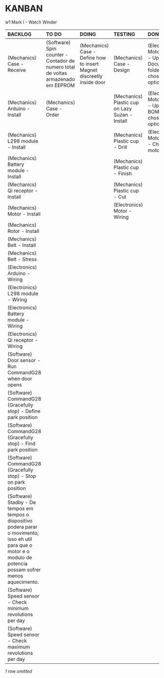 # KANBAN
w1 Mark I - Watch Winder

|**BACKLOG**                                                                                                                                                          |**TO DO**                                                                        |**DOING**                                                            |**TESTING**                                    |**DONE**                                                               |
|:--------------------------------------------------------------------------------------------------------------------------------------------------------------------|:--------------------------------------------------------------------------------|:--------------------------------------------------------------------|:----------------------------------------------|:----------------------------------------------------------------------|
|(Mechanics) Case - Receive                                                                                                                                           |(Software) Spin counter - Contador de numero total de voltas armazenado em EEPROM|(Mechanics) Case - Define how to insert Magnet discreetly inside door|(Mechanics) Case - Design                      |(Electronics) Motor driver - Update Documents folder with chosen option|
|(Mechanics) Arduino - Install                                                                                                                                        |(Mechanics) Case - Order                                                         |                                                                     |(Mechanics) Plastic cup on Lazy Suzan - Install|(Electronics) Motor driver - Update BOM with chosen option             |
|(Mechanics) L298 module - Install                                                                                                                                    |                                                                                 |                                                                     |(Mechanics) Plastic cup - Drill                |(Electronics) Motor driver - Choose motor driver                       |
|(Mechanics) Battery module - Install                                                                                                                                 |                                                                                 |                                                                     |(Mechanics) Plastic cup - Finish               |                                                                       |
|(Mechanics) Qi receptor - Install                                                                                                                                    |                                                                                 |                                                                     |(Mechanics) Plastic cup - Cut                  |                                                                       |
|(Mechanics) Motor - Install                                                                                                                                          |                                                                                 |                                                                     |(Electronics) Motor - Wiring                   |                                                                       |
|(Mechanics) Rotor - Install                                                                                                                                          |                                                                                 |                                                                     |                                               |                                                                       |
|(Mechanics) Belt - Install                                                                                                                                           |                                                                                 |                                                                     |                                               |                                                                       |
|(Mechanics) Belt - Stress                                                                                                                                            |                                                                                 |                                                                     |                                               |                                                                       |
|(Electronics) Arduino - Wiring                                                                                                                                       |                                                                                 |                                                                     |                                               |                                                                       |
|(Electronics) L298 module - Wiring                                                                                                                                   |                                                                                 |                                                                     |                                               |                                                                       |
|(Electronics) Battery module - Wiring                                                                                                                                |                                                                                 |                                                                     |                                               |                                                                       |
|(Electronics) Qi receptor - Wiring                                                                                                                                   |                                                                                 |                                                                     |                                               |                                                                       |
|(Software) Door sensor - Run CommandG28 when door opens                                                                                                              |                                                                                 |                                                                     |                                               |                                                                       |
|(Software) CommandG28 (Gracefully stop) - Define park position                                                                                                       |                                                                                 |                                                                     |                                               |                                                                       |
|(Software) CommandG28 (Gracefully stop) - Find park position                                                                                                         |                                                                                 |                                                                     |                                               |                                                                       |
|(Software) CommandG28 (Gracefully stop) - Stop on park position                                                                                                      |                                                                                 |                                                                     |                                               |                                                                       |
|(Software) Stadby - De tempos em tempos o dispositivo podera parar o movimento, isso eh util para que o motor e o modulo de potencia possam sofrer menos aquecimento.|                                                                                 |                                                                     |                                               |                                                                       |
|(Software) Speed sensor - Check minimum revolutions per day                                                                                                          |                                                                                 |                                                                     |                                               |                                                                       |
|(Software) Speed sensor - Check maximum revolutions per day                                                                                                          |                                                                                 |                                                                     |                                               |                                                                       |
*1 row omitted*

